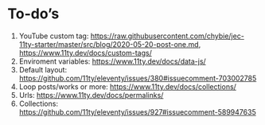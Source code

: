 # To-do’s

1. YouTube custom tag: https://raw.githubusercontent.com/chybie/jec-11ty-starter/master/src/blog/2020-05-20-post-one.md, https://www.11ty.dev/docs/custom-tags/
2. Enviroment variables: https://www.11ty.dev/docs/data-js/
3. Default layout: https://github.com/11ty/eleventy/issues/380#issuecomment-703002785
4. Loop posts/works or more: https://www.11ty.dev/docs/collections/
5. Urls: https://www.11ty.dev/docs/permalinks/
6. Collections: https://github.com/11ty/eleventy/issues/927#issuecomment-589947635